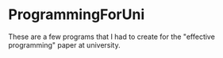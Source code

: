 # ProgrammingForUni

These are a few programs that I had to create for the "effective programming" paper at university. 
